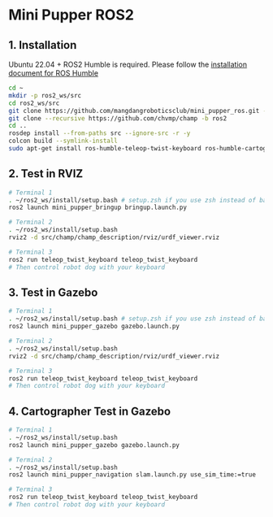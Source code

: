 # Mini Pupper ROS2

## 1. Installation
Ubuntu 22.04 + ROS2 Humble is required. Please follow the [installation document for ROS Humble](https://docs.ros.org/en/humble/)

```sh
cd ~
mkdir -p ros2_ws/src
cd ros2_ws/src
git clone https://github.com/mangdangroboticsclub/mini_pupper_ros.git -b ros2
git clone --recursive https://github.com/chvmp/champ -b ros2
cd ..
rosdep install --from-paths src --ignore-src -r -y
colcon build --symlink-install
sudo apt-get install ros-humble-teleop-twist-keyboard ros-humble-cartographer-ros
```

## 2. Test in RVIZ
```sh
# Terminal 1
. ~/ros2_ws/install/setup.bash # setup.zsh if you use zsh instead of bash
ros2 launch mini_pupper_bringup bringup.launch.py

# Terminal 2
. ~/ros2_ws/install/setup.bash
rviz2 -d src/champ/champ_description/rviz/urdf_viewer.rviz

# Terminal 3
ros2 run teleop_twist_keyboard teleop_twist_keyboard
# Then control robot dog with your keyboard
```

## 3. Test in Gazebo
```sh
# Terminal 1
. ~/ros2_ws/install/setup.bash # setup.zsh if you use zsh instead of bash
ros2 launch mini_pupper_gazebo gazebo.launch.py

# Terminal 2
. ~/ros2_ws/install/setup.bash
rviz2 -d src/champ/champ_description/rviz/urdf_viewer.rviz

# Terminal 3
ros2 run teleop_twist_keyboard teleop_twist_keyboard
# Then control robot dog with your keyboard
```

## 4. Cartographer Test in Gazebo
```sh
# Terminal 1
. ~/ros2_ws/install/setup.bash
ros2 launch mini_pupper_gazebo gazebo.launch.py

# Terminal 2
. ~/ros2_ws/install/setup.bash
ros2 launch mini_pupper_navigation slam.launch.py use_sim_time:=true

# Terminal 3
ros2 run teleop_twist_keyboard teleop_twist_keyboard
# Then control robot dog with your keyboard
```
